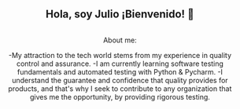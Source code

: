 
<!--h2 without bottom border-->
<div id="user-content-toc">
  <ul align="center">
 <summary><h2 style="display: inline-block">Hola, soy Julio ¡Bienvenido! 👋</h2></summary>

About me:

-My attraction to the tech world stems from my experience in quality control and assurance.
-I am currently learning software testing fundamentals and automated testing with Python & Pycharm.
-I understand the guarantee and confidence that quality provides for products, and that's why I seek to contribute to any organization that gives me the opportunity, by providing rigorous testing.















<!--
**JulioneQA/JulioneQA** is a ✨ _special_ ✨ repository because its `README.md` (this file) appears on your GitHub profile.

